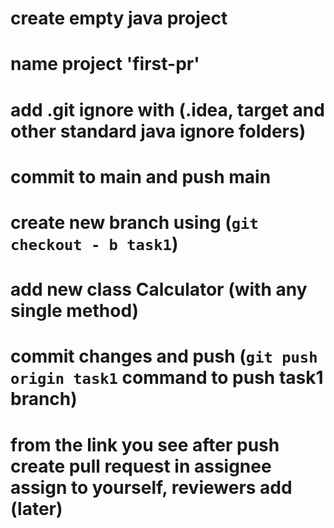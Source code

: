 # create empty java project

# name project 'first-pr'

# add .git ignore with (.idea, target and other standard java ignore folders) 

# commit to main and push main

# create new branch using (`git checkout - b task1`)

# add new class Calculator (with any single method)

# commit changes and push (`git push origin task1` command to push task1 branch)

# from the link you see after push create pull request in assignee assign to yourself, reviewers add (later)

